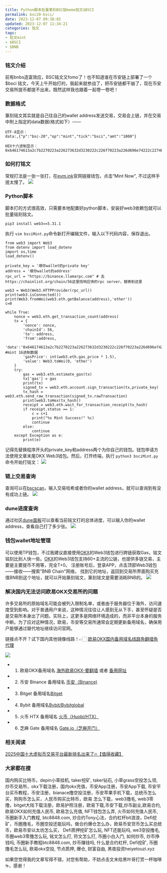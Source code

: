 ```yaml
---
title: Python脚本批量篆刻BSC链meme铭文$BSCI
permalink: bsc20-bsci/
date: 2023-12-07 09:38:02
updated: 2023-12-07 11:34:21
categories: 铭文
tags:
- 铭文mint
- $BSCI
- $BNB
---
```


### 铭文介绍
前有bnbs造富效应，BSC铭文又fomo了！也不知道谁在币安链上部署了一个$bsci 铭文，今天上午开始打的，我起来就参战了，把币安链都干崩了，现在币安交易所提币都提不出来，既然这样我也跟着一起卷一卷吧！

### 数据格式
篆刻铭文其实就是自己往自己的wallet address发送交易，交易会上链，并在交易中附上指定的data数据(格式如下）——
```
UTF-8显示：
data:,{"p":"bsc-20","op":"mint","tick":"bsci","amt":"1000"}

HEX十六进制显示：
0x646174613a2c7b2270223a226273632d3230222c226f70223a226d696e74222c227469636b223a2262736369222c22616d74223a2231303030227d
```

### 如何打铭文
常规打法是一张一张打，在[evm.ink](https://evm.ink/tokens?searchTick=bsci)官网链接钱包，点击“Mint Now", 不过这样手搓太慢了。
![](https://ac63e02.webp.li/bsc20-bsci-001.png)

### Python脚本
脚本打的方式很高效，只需要本地配置好python脚本，安装好web3依赖包就可以批量铭刻铭文。
```
pip3 install web3==5.31.1
```

执行 `vim bsciMint.py`命令新打开编辑文件，输入以下代码内容，保存退出。
```
from web3 import Web3
from dotenv import load_dotenv
import os,time
load_dotenv()

private_key = '填你wallet的private key'
address = '填你wallet的address'
rpc_url = "https://binance.llamarpc.com" # 去https://chainlist.org/chain/56这里找响应快的rpc server，替换到这里

web3 = Web3(Web3.HTTPProvider(rpc_url))
print(web3.isConnected()) 
print(Web3.fromWei(web3.eth.getBalance(address),'ether')) 
c=0

while True:
    nonce = web3.eth.get_transaction_count(address)
    tx = {
        'nonce': nonce,
        'chainId': 56,
        'to': address, 
        'from':address,
        'data':'0x646174613a2c7b2270223a226273632d3230222c226f70223a226d696e74222c227469636b223a2262736369222c22616d74223a2231303030227d', #mint 16进制数据
        'gasPrice': int(web3.eth.gas_price * 1.5),
        'value': Web3.toWei(0, 'ether') 
    }
    try:
        gas = web3.eth.estimate_gas(tx) 
        tx['gas'] = gas 
        print(tx)
        signed_tx = web3.eth.account.sign_transaction(tx,private_key)
        tx_hash = web3.eth.send_raw_transaction(signed_tx.rawTransaction)
        print(web3.toHex(tx_hash))
        receipt = web3.eth.wait_for_transaction_receipt(tx_hash)
        if receipt.status == 1:
            c = c+1
            print("%s Mint Success!" %c)
            continue
        else:
            continue
    except Exception as e:
        print(e)
```

记得先替换程序开头的private_key和address两个为你自己的钱包。钱包申请方法使用文章末尾OKX Web3钱包。然后，打开终端，执行 `python3 bsciMint.py`命令开始打铭文：
![](https://ac63e02.webp.li/bsc20-bsci-002.png)

### 链上交易查询
查询可以在[bscscan](https://bscscan.com/txs)，输入交易哈希或者你的wallet address，就可以查询到有没有成功上链。
![](https://ac63e02.webp.li/bsc20-bsci-003.png)


### dune进度查询
通过社区[dune面板](https://dune.com/qihai613/bsci)可以查看当前铭文打的总体进度，可以输入你的wallet address，查看自己打了多少张。
![](https://ac63e02.webp.li/bsc20-bsci-004.png)


### 钱包wallet地址管理
可以使用TP钱包，不过我建议直接使用[OKX](https://www.chouyi.kim/zh-hans/join/76527935 )的Web3钱包进行跨链获取Gas，铭文铭刻比别人快一些。[OKX](https://www.chouyi.kim/zh-hans/join/76527935 )的Web3钱包支持60+主流的公链，也提供多链交易，主要是主要提币不用等，完全T+0。
注册账号后，登录APP，点击顶部Web3钱包——接收——搜索”BNB Chain"网络， 找到它的地址，返回到交易所界面购买充值BNB到这个地址，就可以开始篆刻铭文，篆刻铭文是需要消耗BNB的。
![](https://ac63e02.webp.li/bsc20-bsci-005.png)

### 解决国内无法访问欧易OKX交易所的问题
许多交易所的原始域名可能会被列入限制名单，或者由于服务器位于海外，访问速度受到影响。对于普通用户来说，这种情况往往让人感到无从下手，甚至怀疑是否是交易所本身出了问题。实际上，这更多是网络环境造成的，而非平台本身的服务中断。为了应对这种情况，欧易，币安等交易所通常会定期更新备用域名，确保用户能够通过替代地址继续访问官网。

链接点不开？试下国内其他镜像线路！👉🏻 [欧易OKX国内备用域名线路免翻墙免代理](https://vlink.cc/okxcn)

[![](https://307e939.webp.li/20250812124552161.png)](https://vlink.cc/okxcn)


- 1. 欧易OKX备用域名 [海外欧易OKX-要翻墙](https://www.okx.com/zh-hans/join/76527935) 或者 [备用网址](https://www.chouyi.kim/zh-hans/join/76527935) 
- 2. 币安 Binance 备用域名 [币安（Binance)](https://binanceuz.co/zh-CN/register?ref=36457687)
- 3. Bitget 备用域名[Bitget](https://www.glassgs.com/zh-CN/referral/register?from=referral&clacCode=VRNEYUTR)
- 4. Bybit 备用域名[Bybit/Bybitglobal](https://www.bybitglobal.com/zh-MY/invite/?ref=VMKORMM)
- 5. 火币 HTX 备用域名 [火币（Huobi/HTX）](https://www.htx.com/invite/zh-cn/1f?invite_code=whf45223)
- 6. 芝麻 Gate 备用域名 [Gate.io（芝麻开门）](https://www.gateex.cc/zh/signup?ref_type=103&ref=A1ERAQ)

### 相关阅读
[2025中国十大虚拟币交易平台最新排名出来了🔥【值得收藏】](https://btc8848.com/top-10-exchanges/)


###  大家都在搜
国内购买比特币，depin小草挂机, taker挖矿, taker钻石, 小草grass空投怎么领, 炒币交易所，okx下载注册，国内okx充值，币安App注册，币安App下载, 币安平台买币教程，币安注册，bianace撸空投注册，币安苹果手机下载，总统币怎么买，狗狗币怎么买，人民币购买比特币，欧易 怎么下载，web3撸毛, web3零撸，bitget大陆下载注册，欧易护照注册，欧易下载,币安下载,炒币副业,欧易合约, 欧易OKX如何充值人民币, 欧易怎么充值, NFT钱包怎么弄, 火币如何充值人民币, 币圈新手入门教程, btc8848.com, 炒合约Tony心法，合约杠杆bit浪浪，Defi挖矿，币圈撸毛，币圈空投还能玩吗，做合约爆仓怎么办，欧易币安货币怎么买总统币，欧易币安以太坊怎么买， Defi质押挖矿怎么玩, NFT还能玩吗, we3空投撸毛, 币圈web3零撸怎么玩, 铭文怎么打, 符文怎么打, 币圈小白入门, 如何炒币, 炒币挣钱吗, 币圈新手教程btc8848.com, 炒币赚钱吗, 什么是合约杠杆, Defi挖矿, 币圈撸毛怎么玩, 欧易okx空投, 节点质押, 爆仓, 财富自由, 黑夜投资heiyetouzi.xyz

如果您觉得我的文章写得不错，对您有帮助，不妨点击文末给黑叶哥打赏一杯咖啡☕️，感谢！
